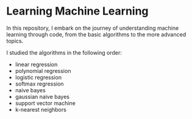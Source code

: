 # Learning Machine Learning
In this repository, I embark on the journey of understanding machine learning through code, from the basic algorithms to the more advanced topics.

I studied the algorithms in the following order:
* linear regression
* polynomial regression
* logistic regression
* softmax regression
* naive bayes
* gaussian naive bayes
* support vector machine
* k-nearest neighbors

